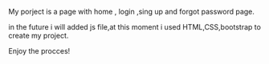My porject is a page with home , login ,sing up and forgot password page.

in the future i will added js file,at this moment i used HTML,CSS,bootstrap to create my project.

Enjoy the procces!
